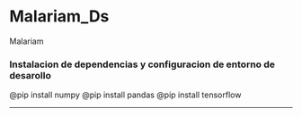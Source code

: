# Malariam_Ds
Malariam

### Instalacion de dependencias y configuracion de entorno de desarollo
@pip install numpy
@pip install pandas
@pip install tensorflow
***
